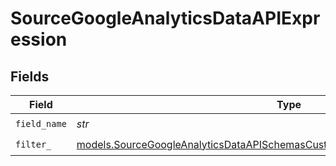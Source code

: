 # SourceGoogleAnalyticsDataAPIExpression


## Fields

| Field                                                                                                                                                                        | Type                                                                                                                                                                         | Required                                                                                                                                                                     | Description                                                                                                                                                                  |
| ---------------------------------------------------------------------------------------------------------------------------------------------------------------------------- | ---------------------------------------------------------------------------------------------------------------------------------------------------------------------------- | ---------------------------------------------------------------------------------------------------------------------------------------------------------------------------- | ---------------------------------------------------------------------------------------------------------------------------------------------------------------------------- |
| `field_name`                                                                                                                                                                 | *str*                                                                                                                                                                        | :heavy_check_mark:                                                                                                                                                           | N/A                                                                                                                                                                          |
| `filter_`                                                                                                                                                                    | [models.SourceGoogleAnalyticsDataAPISchemasCustomReportsArrayDimensionFilterFilter](../models/sourcegoogleanalyticsdataapischemascustomreportsarraydimensionfilterfilter.md) | :heavy_check_mark:                                                                                                                                                           | N/A                                                                                                                                                                          |